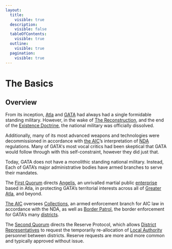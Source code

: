 ```yaml
---
layout:
  title:
    visible: true
  description:
    visible: false
  tableOfContents:
    visible: true
  outline:
    visible: true
  pagination:
    visible: true
---
```


# The Basics

## Overview

From its inception, [Atla](../key-locations/atla.md) and [GATA](../) had always had a single formidable standing military. However, in the wake of [The Reconstruction](../../../overview/history/the-reconstruction.md), and the end of the [Existence Doctrine](existence-doctrine.md), the national military was officially dissolved.

Additionally, many of its most advanced weapons and technologies were decommissioned in accordance with [the AIC](../institutions/atlan-information-control-aic.md)’s interpretation of [NDA](../politics/new-dawn-accords.md) regulations. Many of GATA's most vocal critics had been skeptical that GATA would follow through with this self-constraint, however they did just that.

Today, GATA does not have a monolithic standing national military. Instead, Each of GATA’s major administrative bodies have armed branches to serve their mandates.

The [First Quorum](../politics/governance.md#the-first-quorum) directs [Angelis](angelis.md), an unrivalled martial public [enterprise](../enterprise/) based in Atla, in protecting GATA’s territorial interests across all of [Greater Atla](../politics/greater-atla.md), and beyond.

[The AIC](../institutions/atlan-information-control-aic.md) oversees [Collections](../law-and-order/collections.md), an armed enforcement branch for AIC law in accordance with the NDA, as well as [Border Patrol](../law-and-order/border-patrol.md), the border enforcement for GATA’s many [districts](../politics/districts.md).

The [Second Quorum](../politics/governance.md#the-second-quorum) directs the Reserve Protocol, which allows [District Representatives](../politics/governance.md#district-representative) to request the temporarily re-allocation of [Local Authority](../law-and-order/local-authority.md) personnel between districts. Reserve requests are more and more common and typically approved without issue.
